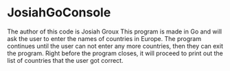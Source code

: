 # JosiahGoConsole


The author of this code is Josiah Groux
This program is made in Go and will ask the user to enter the names of countries in Europe.
The program continues until the user can not enter any more countries, then they can exit the program. Right before the
program closes, it will proceed to print out the list of countries that the user got correct.
